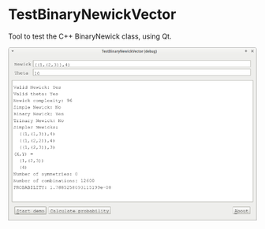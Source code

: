 # TestBinaryNewickVector

Tool to test the C++ BinaryNewick class, using Qt.

![TestBinaryNewickVector v4.0](Screenshots/TestBinaryNewickVector_4_0.png)